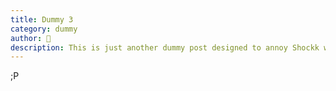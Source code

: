 ```yaml
---
title: Dummy 3
category: dummy
author: 🦊
description: This is just another dummy post designed to annoy Shockk whilst he tests things.
---
```

;P
<!--stackedit_data:
eyJoaXN0b3J5IjpbLTE5ODE2MjM3OTBdfQ==
-->